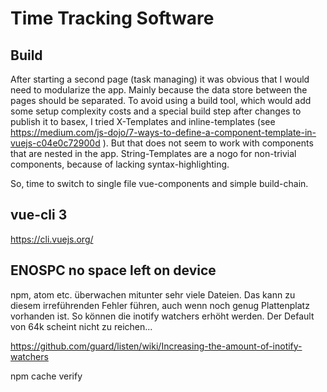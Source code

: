 # Time Tracking Software

## Build

After starting a second page (task managing) it was obvious that I would need to modularize the app. Mainly because the data store between the pages should be separated. To avoid using a build tool, which would add some setup complexity costs and a special build step after changes to publish it to basex, I tried X-Templates and inline-templates (see https://medium.com/js-dojo/7-ways-to-define-a-component-template-in-vuejs-c04e0c72900d ). But that does not seem to work with components that are nested in the app. String-Templates are a nogo for non-trivial components, because of lacking syntax-highlighting.

So, time to switch to single file vue-components and simple build-chain.

## vue-cli 3

https://cli.vuejs.org/


## ENOSPC no space left on device
npm, atom etc. überwachen mitunter sehr viele Dateien. Das kann zu diesem irreführenden Fehler führen, auch wenn noch genug Plattenplatz vorhanden ist.
So können die inotify watchers erhöht werden. Der Default von 64k scheint nicht zu reichen...

https://github.com/guard/listen/wiki/Increasing-the-amount-of-inotify-watchers

npm cache verify


